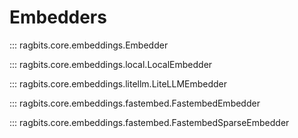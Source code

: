 # Embedders

::: ragbits.core.embeddings.Embedder

::: ragbits.core.embeddings.local.LocalEmbedder

::: ragbits.core.embeddings.litellm.LiteLLMEmbedder

::: ragbits.core.embeddings.fastembed.FastembedEmbedder

::: ragbits.core.embeddings.fastembed.FastembedSparseEmbedder